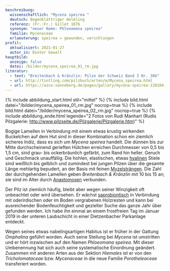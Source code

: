 ```yaml
---
beschreibung:
  wissenschaftlich: "Mycena speirea "
  deutsch: Bogenblättriger Helmling
  referenz: (Fr.:Fr.) Gillet 1876
  synonym: "neuer Name: Phloeomana speirea"
  familie: Mycenaceae
  erlaeuterung: speirea = gewunden, verschlungen
profil:
  aktualisiert: 2021-01-27
  autor_in: Dieter Gewalt
hauptbild:
  anzeige: false
  datei: /bilder/mycena_speirea_01_rm.jpg
literatur:
  - text: "Breitenbach & Kränzlin: Pilze der Schweiz Band 3 Nr. 366"
  - url: http://tintling.com/pilzbuch/arten/m/Mycena_speirea.html
  - url: https://asco-sonneberg.de/pages/gallery/mycena-speirea-120104-01xs-col24761.php
---
```

{% include abbildung_start.html stil="mittel" %}
{% include bild.html datei="/bilder/mycena_speirea_01_rm.jpg" nocrop=true %}
{% include bild.html datei="/bilder/mycena_speirea_02_rm.jpg" nocrop=true %}
{% include abbildung_ende.html legende="2 Fotos von Rudi Manhart (Rudis Pilzgalerie: http://www.pilzseite.de/Pilzgalerie/Pilzgalerie.htm)" %}

Bogige Lamellen in Verbindung mit einem etwas krustig wirkenden Buckelchen auf dem Hut sind in dieser Kombination schon ein ziemlich sicheres Indiz, dass es sich um *Mycena speirea* handelt. Die dünnen bis zur Mitte durchscheinend gerieften Hütchen erreichen Durchmesser von 0,5 bis 1,5 cm, sind grau- bis ockerbräunlich gefärbt, zum Rand hin heller. Geruch und Geschmack unauffällig. Die hohlen, elastischen, etwas [hyalinen](hyalin "Glossar") Stiele sind weißlich bis gelblich und zumindest bei jungen Pilzen über die gesamte Länge mehlartig bepudert, an der Basis mit feinen [Myzelsträngen](Myzel "Glossar"). Die Zahl der durchgehenden Lamellen geben *Breitenbach & Kränzlin* mit 10 bis 15 an; sie sind im Alter durch [Anastomosen](Anastomosen "Glossar") verbunden. 

Der Pilz ist ziemlich häufig, bleibt aber wegen seiner Winzigkeit oft unbeachtet oder wird übersehen. Er wächst [saprobiontisch](saprobiontisch "Glossar") in Verbindung mit oderirdischen oder im Boden vergrabenen Holzresten und kann bei ausreichender Bodenfeuchtigkeit und gezielter Suche das ganze Jahr über gefunden werden. Ich habe ihn einmal an einem frostfreien Tag im Januar 2019 in der unteren Laubschicht in einer Dietzenbacher Parkanlage entdeckt.

Wegen seines etwas nabelingsartigen Habitus ist er früher in der Gattung *Omphalina* geführt worden. Auch seine Stellung bei *Mycena* ist umstritten und er hört inzwischen auf den Namen *Phloeomana speirea*. Mit dieser Umbenennung hat sich auch seine systematische Einordnung geändert. Zusammen mit anderen Arten aus der Sektion *Hiemales* ist er von den *Tricholomataceae* bzw. *Mycenaceae* in die neue Familie *Porotheleaceae* transferiert worden.